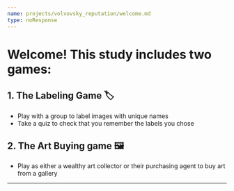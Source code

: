 ```yaml
---
name: projects/volvovsky_reputation/welcome.md
type: noResponse
---
```


# Welcome! This study includes two games:

## 1. The Labeling Game 🏷️

- Play with a group to label images with unique names
- Take a quiz to check that you remember the labels you chose

## 2. The Art Buying game 🖼️

- Play as either a wealthy art collector or their purchasing agent to buy art from a gallery

---
